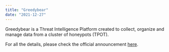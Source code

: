 ```yaml
---
title: "Greedybear"
date: "2021-12-27"
---
```


Greedybear is a Threat Intelligence Platform created to collect, organize and manage data from a cluster of honeypots (TPOT).

For all the details, please check the official announcement [here](/blog/2021-12-27-new-project-available-greedybear/).
